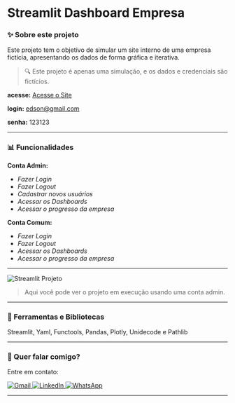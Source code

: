 # Streamlit Dashboard Empresa

### ✨ Sobre este projeto

Este projeto tem o objetivo de simular um site interno de uma empresa fictícia, apresentando os dados de forma gráfica e iterativa.
> 🔍 Este projeto é apenas uma simulação, e os dados e credenciais são fictícios.

**acesse:** [Acesse o Site](https://dashboardempresarial-production.up.railway.app/)

**login:** edson@gmail.com

**senha:** 123123

---

### 📊 Funcionalidades

**Conta Admin:**

- *Fazer Login*
- *Fazer Logout*
- *Cadastrar novos usuários*
- *Acessar os Dashboards*
- *Acessar o progresso da empresa*

**Conta Comum:**

- *Fazer Login*
- *Fazer Logout*
- *Acessar os Dashboards*
- *Acessar o progresso da empresa*

---

<img src="projeto.gif" alt="Streamlit Projeto">

> Aqui você pode ver o projeto em execução usando uma conta admin.

---

### 🚀 Ferramentas e Bibliotecas

Streamlit, Yaml, Functools, Pandas, Plotly, Unidecode e Pathlib

---

### 💌 Quer falar comigo?

Entre em contato:

<p align="left">  
<a href="mailto:edsoncarvalhointuria@gmail.com" title="Gmail">  
  <img src="https://img.shields.io/badge/-Gmail-FF0000?style=flat-square&labelColor=FF0000&logo=gmail&logoColor=white" alt="Gmail"/>  
</a>  
<a href="#" title="LinkedIn">  
  <img src="https://img.shields.io/badge/-LinkedIn-0e76a8?style=flat-square&logo=linkedin&logoColor=white" alt="LinkedIn"/>  
</a>  
<a href="https://wa.me/5511962400219" title="WhatsApp">  
  <img src="https://img.shields.io/badge/-WhatsApp-25d366?style=flat-square&labelColor=25d366&logo=whatsapp&logoColor=white" alt="WhatsApp"/>  
</a>  
</p>

---

